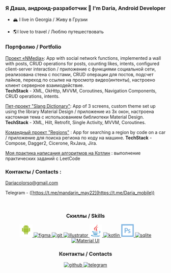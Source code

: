 ### <div align="center">Я Даша, андроид-разработчик 📱 I'm Daria, Android Developer </div>


- 🏔️ I live in Georgia  /  Живу в Грузии
  

- 🌎I love to travel  /  Люблю путешествовать


### Портфолио  /  Portfolio

[Проект «NMedia»](https://github.com/DariaMandzyuk/AndroidProject): App with social network functions, implemented a wall with posts, CRUD operations for posts, counting likes, intents, configured client-server interaction  /  приложение с функциями социальной сети, реализована стена с постами, CRUD операции для постов, подсчет лайков, переход по ссылке на просмотр видео(интенты), настроено клиент серверное взаимодействие. <br/>**TechStack** - XML, OkHttp, MVVM, Coroutines, Navigation Components, CRUD operations, intents.

[Пет-проект "Slang Dictionary"](https://github.com/DariaMandzyuk/Slang_Dictionary): App of 3 screens, custom theme set up using the library Material Design  /  приложение из 3х окон, настроена кастомная тема с использованием библиотеки Material Design. <br/>**TechStack** - XML, Hilt, Retrofit, Single Activity, MVVM, Coroutines.

[Командный проект "Regions"](https://github.com/amk2916/Regions) : App for searching a region by code on a car / приложение для поиска региона по коду на машине. 
**TechStack** - Compose, Dagger2, Cicerone, RxJava, Jira.

[Моя практика написания алгоритмов на Котлин](https://github.com/DariaMandzyuk/Algorithms) : выполнение практических заданий с LeetCode



### Контакты / Contacts :
Dariacolorso@gmail.com

Telegram - ([https://t.me/mandarin_may22](https://t.me/Daria_mobile))
 
<br/>  


### <div align="center"> Скиллы  /  Skills  </div>  

<p align="center"> <a href="https://developer.android.com" target="_blank" rel="noreferrer"> <img src="https://raw.githubusercontent.com/devicons/devicon/master/icons/android/android-original-wordmark.svg" alt="android" width="40" height="40"/> </a> <a href="https://www.figma.com/" target="_blank" rel="noreferrer"> <img src="https://www.vectorlogo.zone/logos/figma/figma-icon.svg" alt="figma" width="40" height="40"/> </a> <a href="https://git-scm.com/" target="_blank" rel="noreferrer"> <img src="https://www.vectorlogo.zone/logos/git-scm/git-scm-icon.svg" alt="git" width="40" height="40"/> </a> <a href="https://www.adobe.com/in/products/illustrator.html" target="_blank" rel="noreferrer"> <img src="https://www.vectorlogo.zone/logos/adobe_illustrator/adobe_illustrator-icon.svg" alt="illustrator" width="40" height="40"/> </a> <a href="https://www.java.com" target="_blank" rel="noreferrer"> <img src="https://raw.githubusercontent.com/devicons/devicon/master/icons/java/java-original.svg" alt="java" width="40" height="40"/> </a> <a href="https://kotlinlang.org" target="_blank" rel="noreferrer"> <img src="https://www.vectorlogo.zone/logos/kotlinlang/kotlinlang-icon.svg" alt="kotlin" width="40" height="40"/> </a> <a href="https://www.photoshop.com/en" target="_blank" rel="noreferrer"> <img src="https://raw.githubusercontent.com/devicons/devicon/master/icons/photoshop/photoshop-line.svg" alt="photoshop" width="40" height="40"/> </a> <a href="https://www.sqlite.org/" target="_blank" rel="noreferrer"> <img src="https://www.vectorlogo.zone/logos/sqlite/sqlite-icon.svg" alt="sqlite" width="40" height="40"/> <a href="https://mui.com/" target="_blank" rel="noreferrer"><img src="https://raw.githubusercontent.com/danielcranney/readme-generator/main/public/icons/skills/materialui-colored.svg" width="40" height="40" alt="Material UI" /></a> </a> </p> 


### <div align="center"> Контакты  /  Contacts </div>  

<div align="center">
<a href="https://github.com/DariaMandzyuk" target="_blank">
<img src=https://img.shields.io/badge/github-%2324292e.svg?&style=for-the-badge&logo=github&logoColor=white alt=github style="margin-bottom: 5px;" />
</a>  
<a href="https://t.me/Di_colorso" target="_blank">
<img src=https://img.shields.io/badge/Telegram-2CA5E0?style=for-the-badge&logo=telegram&logoColor=white alt=telegram style="margin-bottom: 5px;" />
</a>  
</div>  
  

<br/>  
